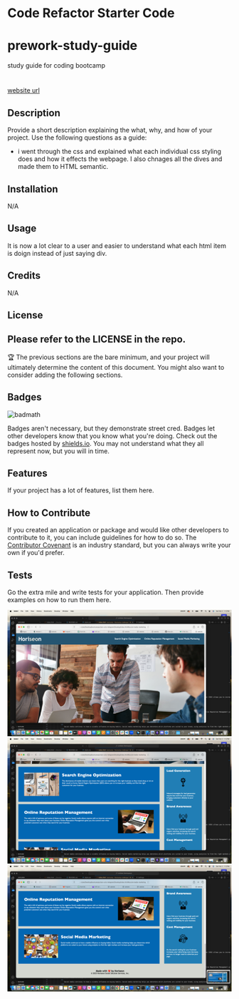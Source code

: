 # Code Refactor Starter Code
# prework-study-guide
study guide for coding bootcamp
# <Your-Project-Title>

[website url](https://dylanslyter.github.io/Bootcamp-challenge-1/#search-engine-optimization)

## Description

Provide a short description explaining the what, why, and how of your project. Use the following questions as a guide:

- i went through the css and explained what each individual css styling does and how it effects  the webpage. I also chnages all the dives and made them to HTML semantic.

## Installation

N/A

## Usage
It is now a lot clear to a user and easier to understand what each html item is doign instead of just saying div.
## Credits

N/A

## License

Please refer to the LICENSE in the repo.
---

🏆 The previous sections are the bare minimum, and your project will ultimately determine the content of this document. You might also want to consider adding the following sections.

## Badges

![badmath](https://img.shields.io/github/languages/top/nielsenjared/badmath)

Badges aren't necessary, but they demonstrate street cred. Badges let other developers know that you know what you're doing. Check out the badges hosted by [shields.io](https://shields.io/). You may not understand what they all represent now, but you will in time.

## Features

If your project has a lot of features, list them here.

## How to Contribute

If you created an application or package and would like other developers to contribute to it, you can include guidelines for how to do so. The [Contributor Covenant](https://www.contributor-covenant.org/) is an industry standard, but you can always write your own if you'd prefer.

## Tests

Go the extra mile and write tests for your application. Then provide examples on how to run them here.

![](assets/images/ss1.png)
![](assets/images/ss2.png)
![](assets/images/ss3.png)
